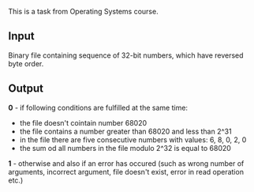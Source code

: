 This is a task from Operating Systems course.

## Input

Binary file containing sequence of 32-bit numbers, which have reversed byte order.

## Output

**0** - if following conditions are fulfilled at the same time:

- the file doesn't cointain number 68020
- the file contains a number greater than 68020 and less than 2^31
- in the file there are five consecutive numbers with values: 6, 8, 0, 2, 0
- the sum od all numbers in the file modulo 2^32 is equal to 68020

**1** - otherwise and also if an error has occured (such as wrong number of arguments, incorrect argument, file doesn't exist, error in read operation etc.)
